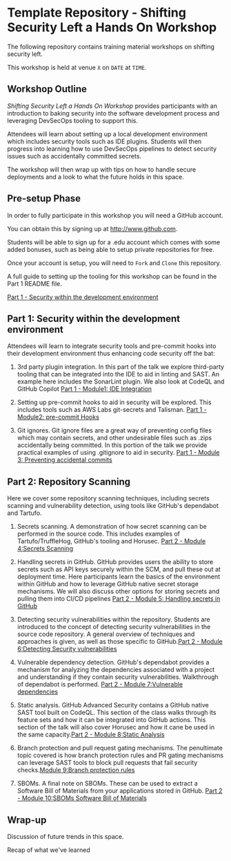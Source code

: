 
# Template Repository - Shifting Security Left a Hands On Workshop

The following repository contains training material workshops on shifting security left.

This workshop is held at venue `X` on `DATE` at `TIME`.

## Workshop Outline

*Shifting Security Left a Hands On Workshop* provides participants with an introduction to baking security into the software development process and leveraging DevSecOps tooling to support this. 

Attendees will learn about setting up a local development environment which includes security tools such as IDE plugins. Students will then progress into learning how to use DevSecOps pipelines to detect security issues such as accidentally committed secrets.

The workshop will then wrap up with tips on how to handle secure deployments and a look to what the future holds in this space.

## Pre-setup Phase

In order to fully participate in this workshop you will need a GitHub account.

You can obtain this by signing up at http://www.github.com. 

Students will be able to sign up for a .edu account which comes with some added bonuses, such as being able to setup private repositories for free.

Once your account is setup, you will need to `Fork` and `Clone` this repository.

A full guide to setting up the tooling for this workshop can be found in the Part 1 README file.

[Part 1 - Security within the development environment](https://github.com/tweag/dev-sec-ops-workshop/tree/main/part1#part-1---security-within-the-development-environment)


## Part 1: Security within the development environment

Attendees will learn to integrate security tools and pre-commit hooks into their development environment thus enhancing code security off the bat:

1. 3rd party plugin integration. In this part of the talk we explore third-party tooling that can be integrated into the IDE to aid in linting and SAST. An example here includes the SonarLint plugin. We also look at CodeQL and GitHub Copilot [Part 1 - Module1: IDE Integration](https://github.com/tweag/dev-sec-ops-workshop/tree/main/part1#module-1-ide-integration)

2. Setting up pre-commit hooks to aid in security will be explored. This includes tools such as AWS Labs git-secrets and Talisman. [Part 1 - Module2: pre-commit Hooks](https://github.com/tweag/dev-sec-ops-workshop/tree/main/part1#module-2-pre-commit-hooks)

3. Git ignores. Git ignore files are a great way of preventing config files which may contain secrets, and other undesirable files such as .zips accidentally being committed. In this portion of the talk we provide practical examples of using .gitignore to aid in security. [Part 1 - Module 3: Preventing accidental commits](https://github.com/tweag/dev-sec-ops-workshop/tree/main/part1#module-3-preventing-accidental-commits)


## Part 2: Repository Scanning

Here we cover some repository scanning techniques, including secrets scanning and vulnerability detection, using tools like GitHub's dependabot and Tartufo.

1. Secrets scanning. A demonstration of how secret scanning can be performed in the source code. This includes examples of Tartufo/TruffleHog, GitHub's tooling and Horusec. [Part 2 - Module 4:Secrets Scanning](https://github.com/tweag/dev-sec-ops-workshop/tree/main/part2#module-4secrets-scanning)

2. Handling secrets in GitHub. GitHub provides users the ability to store secrets such as API keys securely within the SCM, and pull these out at deployment time. Here participants learn the basics of the environment within GitHub and how to leverage GitHub native secret storage mechanisms. We will also discuss other options for storing secrets and pulling them into CI/CD pipelines [Part 2 - Module 5: Handling secrets in GitHub](https://github.com/tweag/dev-sec-ops-workshop/tree/main/part2#module-5handling-secrets-in-github)

3. Detecting security vulnerabilities within the repository. Students are introduced to the concept of detecting security vulnerabilities in the source code repository. A general overview of techniques and approaches is given, as well as those specific to GitHub.[Part 2 - Module 6:Detecting Security vulnerabilities](https://github.com/tweag/dev-sec-ops-workshop/tree/main/part2#module-5handling-secrets-in-github)

4. Vulnerable dependency detection. GitHub's dependabot provides a mechanism for analyzing the dependencies associated with a project and understanding if they contain security vulnerabilities. Walkthrough of dependabot is performed. [Part 2 - Module 7:Vulnerable dependencies](https://github.com/tweag/dev-sec-ops-workshop/tree/main/part2#module-7vulnerable-dependencies) 

5. Static analysis. GitHub Advanced Security contains a GitHub native SAST tool built on CodeQL. This section of the class walks through its feature sets and how it can be integrated into GitHub actions. This section of the talk will also cover Horusec and how it cane be used in the same capacity.[Part 2 - Module 8:Static Analysis](https://github.com/tweag/dev-sec-ops-workshop/tree/main/part2#module-8static-analysis)

6. Branch protection and pull request gating mechanisms. The penultimate topic covered is how branch protection rules and PR gating mechanisms can leverage SAST tools to block pull requests that fail security checks.[Module 9:Branch protection rules](https://github.com/tweag/dev-sec-ops-workshop/tree/main/part2#module-9branch-protection-rules)

7. SBOMs. A final note on SBOMs. These can be used to extract a Software Bill of Materials from your applications stored in GitHub. [Part 2 - Module 10:SBOMs Software Bill of Materials](https://github.com/tweag/dev-sec-ops-workshop/tree/main/part2#module-10sboms-software-bill-of-materials)

## Wrap-up

Discussion of future trends in this space.

Recap of what we've learned

